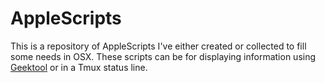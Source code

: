 # AppleScripts

This is a repository of AppleScripts I've either created or collected to fill
some needs in OSX. These scripts can be for displaying information using
[Geektool](http://projects.tynsoe.org/en/geektool/) or in a Tmux status line.
